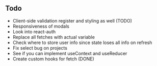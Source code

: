 
## Todo

* Client-side validation register and styling as well (TODO)
* Responsiveness of modals
* Look into react-auth
* Replace all fetches with actual variable
* Check where to store user info since state loses all info on refresh
* Fix select bug on projects
* See if you can implement useContext and useReducer
* Create custom hooks for fetch (DONE)
